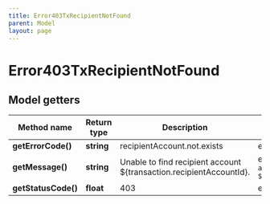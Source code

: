 ```yaml
---
title: Error403TxRecipientNotFound
parent: Model
layout: page
---
```


# Error403TxRecipientNotFound

## Model getters

Method name | Return type | Description | Notes
------------ | ------------- | ------------- | -------------
**getErrorCode()** | **string** | recipientAccount.not.exists | ex.: `recipientAccount.not.exists`
**getMessage()** | **string** | Unable to find recipient account ${transaction.recipientAccountId}. | ex.: `Unable to find recipient account ${transaction.recipientAccountId}.`
**getStatusCode()** | **float** | 403 | ex.: `403`

